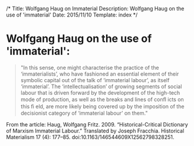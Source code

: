 /*
Title: Wolfgang Haug on Immaterial
Description: Wolfgang Haug on the use of 'immaterial'
Date: 2015/11/10
Template: index
*/

# Wolfgang Haug on the use of 'immaterial':

> "In this sense, one might characterise the practice of the ‘immaterialists’, who have fashioned an 
essential element of their symbolic capital out of the talk of ‘immaterial labour’, as itself ‘immaterial’. 
The ‘intellectualisation’ of growing segments of social labour that is driven forward by the development 
of the high-tech mode of production, as well as the breaks and lines of conﬂ icts on this ﬁ eld, are more 
likely being covered up by the imposition of the decisionist category of ‘immaterial labour’ on them."

From the article: Haug, Wolfgang Fritz. 2009. “Historical-Critical Dictionary of Marxism Immaterial Labour.” Translated by Joseph Fracchia. Historical Materialism 17 (4): 177–85. doi:10.1163/146544609X12562798328251.


